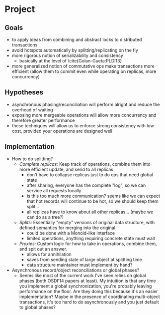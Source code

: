 # Project

## Goals
- to apply ideas from combining and abstract locks to distributed transactions
- avoid hotspots automatically by splitting/replicating on the fly
- more rigorous notion of serializability and consistency
    - basically at the level of \cite{Golan-Gueta:PLDI13}
- more generalized notion of commutative ops make transactions more efficient (allow them to commit even while operating on replicas, more concurrency)

## Hypotheses
- asynchronous phasing/reconciliation will perform alright and reduce the overhead of waiting
- exposing more mergeable operations will allow more concurrency and therefore greater performance
- these techniques will allow us to enforce strong consistency with low cost, provided your operations are designed well

## Implementation
- How to do splitting?
    - *Complete replicas:* Keep track of operations, combine them into more efficient update, and send to all replicas
        - don't have to collapse replicas just to do ops that need global state
        - after sharing, everyone has the complete "log", so we can service all requests locally
        - is this too much more communication? seems like we can expect that hot records will continue to be hot, so we should keep them split...
        - all replicas have to know about all other replicas... (maybe we can do as a tree?)
    - *Splits:* Essentially "empty" versions of original data structure, with defined semantics for merging into the original
        - could be done with a Monoid-like interface
        - limited operations, anything requiring concrete state must wait
    - *Proxies:* Custom logic for how to take in operations, combine them, and spit out an answer.
        - allows for annihilation
        - saves from sending state of large object at splitting time
        - data structure maintainer must implement by hand?
- Asynchronous record/object reconciliations or global phases?
    - Seems like most of the current work I've seen relies on global phases (both OSDI'14 papers at least). My intuition is that any time you implement a global synchronization, you're probably leaving performance on the floor. Are they doing this because it's an easier implementation? Maybe in the presence of coordinating multi-object transactions, it's too hard to do asynchronously and you just default to global phases?